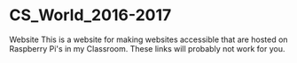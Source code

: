 # CS_World_2016-2017
Website
This is a website for making websites accessible that are hosted on Raspberry Pi's in my Classroom. These links will probably not work for you.
